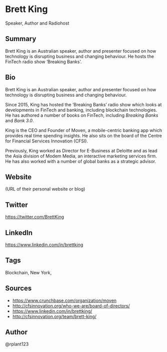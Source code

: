 # Brett King
Speaker, Author and Radiohost
## Summary
Brett King is an Australian speaker, author and presenter focused on how technology is disrupting business and changing behaviour. He hosts the FinTech radio show ‘Breaking Banks’.

## Bio
Brett King is an Australian speaker, author and presenter focused on how technology is disrupting business and changing behaviour.

Since 2015, King has hosted the ‘Breaking Banks’ radio show which looks at developments in FinTech and banking, including blockchain technologies. He has authored a number of books on FinTech, including *Breaking Banks* and *Bank 3.0*.

King is the CEO and Founder of Moven, a mobile-centric banking app which provides real time spending insights. He also sits on the board of the Centre for Financial Services Innovation (CFSI).

Previously, King worked as Director for E-Business at Deloitte and as lead the Asia division of Modem Media, an interactive marketing services firm. He has also worked with a number of global banks as a strategic advisor.

## Website
(URL of their personal website or blog)

## Twitter
https://twitter.com/BrettKing

## LinkedIn
https://www.linkedin.com/in/brettking

## Tags
Blockchain, New York, 

## Sources
- https://www.crunchbase.com/organization/moven
- http://cfsinnovation.org/who-we-are/board-of-directors/
- https://www.linkedin.com/in/brettking/ 
- http://cfsinnovation.org/team/brett-king/ 

## Author
@rplant123
